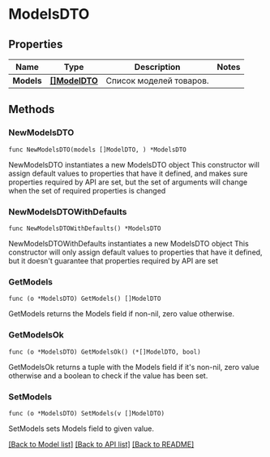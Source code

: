 # ModelsDTO

## Properties

Name | Type | Description | Notes
------------ | ------------- | ------------- | -------------
**Models** | [**[]ModelDTO**](ModelDTO.md) | Список моделей товаров. | 

## Methods

### NewModelsDTO

`func NewModelsDTO(models []ModelDTO, ) *ModelsDTO`

NewModelsDTO instantiates a new ModelsDTO object
This constructor will assign default values to properties that have it defined,
and makes sure properties required by API are set, but the set of arguments
will change when the set of required properties is changed

### NewModelsDTOWithDefaults

`func NewModelsDTOWithDefaults() *ModelsDTO`

NewModelsDTOWithDefaults instantiates a new ModelsDTO object
This constructor will only assign default values to properties that have it defined,
but it doesn't guarantee that properties required by API are set

### GetModels

`func (o *ModelsDTO) GetModels() []ModelDTO`

GetModels returns the Models field if non-nil, zero value otherwise.

### GetModelsOk

`func (o *ModelsDTO) GetModelsOk() (*[]ModelDTO, bool)`

GetModelsOk returns a tuple with the Models field if it's non-nil, zero value otherwise
and a boolean to check if the value has been set.

### SetModels

`func (o *ModelsDTO) SetModels(v []ModelDTO)`

SetModels sets Models field to given value.



[[Back to Model list]](../README.md#documentation-for-models) [[Back to API list]](../README.md#documentation-for-api-endpoints) [[Back to README]](../README.md)


